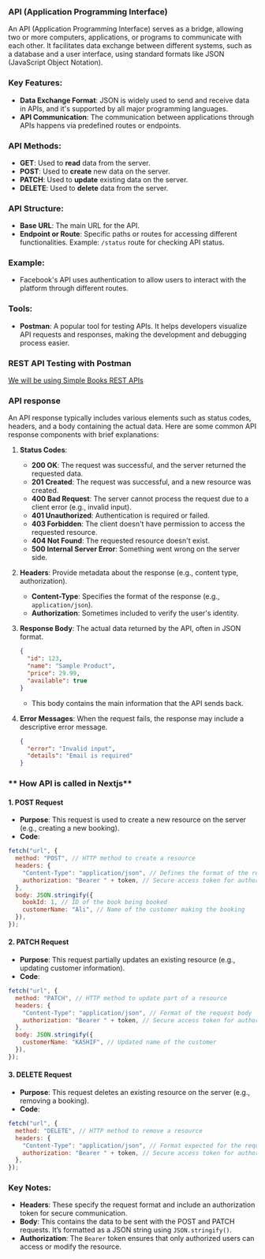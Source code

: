 ### API (Application Programming Interface)

An API (Application Programming Interface) serves as a bridge, allowing two or more computers, applications, or programs to communicate with each other. It facilitates data exchange between different systems, such as a database and a user interface, using standard formats like JSON (JavaScript Object Notation).

### Key Features:

- **Data Exchange Format**: JSON is widely used to send and receive data in APIs, and it's supported by all major programming languages.
- **API Communication**: The communication between applications through APIs happens via predefined routes or endpoints.

### API Methods:

- **GET**: Used to **read** data from the server.
- **POST**: Used to **create** new data on the server.
- **PATCH**: Used to **update** existing data on the server.
- **DELETE**: Used to **delete** data from the server.

### API Structure:

- **Base URL**: The main URL for the API.
- **Endpoint or Route**: Specific paths or routes for accessing different functionalities. Example: `/status` route for checking API status.

### Example:

- Facebook's API uses authentication to allow users to interact with the platform through different routes.

### Tools:

- **Postman**: A popular tool for testing APIs. It helps developers visualize API requests and responses, making the development and debugging process easier.

### REST API Testing with Postman

[We will be using Simple Books REST APIs](https://github.com/vdespa/introduction-to-postman-course/blob/main/simple-books-api.md)

### API response

An API response typically includes various elements such as status codes, headers, and a body containing the actual data. Here are some common API response components with brief explanations:

1. **Status Codes**:

   - **200 OK**: The request was successful, and the server returned the requested data.
   - **201 Created**: The request was successful, and a new resource was created.
   - **400 Bad Request**: The server cannot process the request due to a client error (e.g., invalid input).
   - **401 Unauthorized**: Authentication is required or failed.
   - **403 Forbidden**: The client doesn't have permission to access the requested resource.
   - **404 Not Found**: The requested resource doesn't exist.
   - **500 Internal Server Error**: Something went wrong on the server side.

2. **Headers**: Provide metadata about the response (e.g., content type, authorization).

   - **Content-Type**: Specifies the format of the response (e.g., `application/json`).
   - **Authorization**: Sometimes included to verify the user's identity.

3. **Response Body**: The actual data returned by the API, often in JSON format.

   ```json
   {
     "id": 123,
     "name": "Sample Product",
     "price": 29.99,
     "available": true
   }
   ```

   - This body contains the main information that the API sends back.

4. **Error Messages**: When the request fails, the response may include a descriptive error message.
   ```json
   {
     "error": "Invalid input",
     "details": "Email is required"
   }
   ```

### ** How API is called in Nextjs**

#### **1. POST Request**

- **Purpose**: This request is used to create a new resource on the server (e.g., creating a new booking).
- **Code**:

```javascript
fetch("url", {
  method: "POST", // HTTP method to create a resource
  headers: {
    "Content-Type": "application/json", // Defines the format of the request body
    authorization: "Bearer " + token, // Secure access token for authorization
  },
  body: JSON.stringify({
    bookId: 1, // ID of the book being booked
    customerName: "Ali", // Name of the customer making the booking
  }),
});
```

#### **2. PATCH Request**

- **Purpose**: This request partially updates an existing resource (e.g., updating customer information).
- **Code**:

```javascript
fetch("url", {
  method: "PATCH", // HTTP method to update part of a resource
  headers: {
    "Content-Type": "application/json", // Format of the request body
    authorization: "Bearer " + token, // Secure access token for authorization
  },
  body: JSON.stringify({
    customerName: "KASHIF", // Updated name of the customer
  }),
});
```

#### **3. DELETE Request**

- **Purpose**: This request deletes an existing resource on the server (e.g., removing a booking).
- **Code**:

```javascript
fetch("url", {
  method: "DELETE", // HTTP method to remove a resource
  headers: {
    "Content-Type": "application/json", // Format expected for the request
    authorization: "Bearer " + token, // Secure access token for authorization
  },
});
```

### **Key Notes**:

- **Headers**: These specify the request format and include an authorization token for secure communication.
- **Body**: This contains the data to be sent with the POST and PATCH requests. It’s formatted as a JSON string using `JSON.stringify()`.
- **Authorization**: The `Bearer` token ensures that only authorized users can access or modify the resource.
